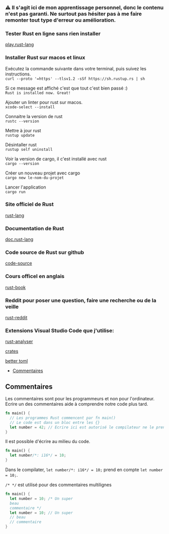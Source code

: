 ### ⚠️ Il s'agit ici de mon apprentissage personnel, donc le contenu n'est pas garanti. Ne surtout pas hésiter pas à me faire remonter tout type d'erreur ou amélioration.

### Tester Rust en ligne sans rien installer
[play.rust-lang]([https://play.rust-lang.org])

### Installer Rust sur macos et linux

Exécutez la commande suivante dans votre terminal, puis suivez les instructions.<br>
`curl --proto '=https' --tlsv1.2 -sSf https://sh.rustup.rs | sh`

Si ce message est affiché c'est que tout c'est bien passé :)<br>
`Rust is installed now. Great!`

Ajouter un linter pour rust sur macos.<br>
`xcode-select --install`

Connaitre la version de rust<br>
`rustc --version`

Mettre à jour rust<br>
`rustup update`

Désintaller rust<br>
`rustup self uninstall`

Voir la version de cargo, il c'est installé avec rust<br>
`cargo --version`

Créer un nouveau projet avec cargo<br>
`cargo new le-nom-du-projet`

Lancer l'application<br>
`cargo run`

### Site officiel de Rust
[rust-lang]([https://www.rust-lang.org])

### Documentation de Rust
[doc.rust-lang]([https://doc.rust-lang.org/stable/std/])

### Code source de Rust sur github
[code-source]([https://github.com/rust-lang/rust])

### Cours officel en anglais
[rust-book]([https://doc.rust-lang.org/stable/book/])

### Reddit pour poser une question, faire une recherche ou de la veille
[rust-reddit]([https://www.reddit.com/r/rust/])

### Extensions Visual Studio Code que j'utilise:

[rust-analyser]([https://code.visualstudio.com/docs/languages/rust])

[crates]([https://marketplace.visualstudio.com/items?itemName=serayuzgur.crates])

[better toml]([https://marketplace.visualstudio.com/items?itemName=bungcip.better-toml])

- [Commentaires](#commentaires)

## Commentaires
Les commentaires sont pour les programmeurs et non pour l'ordinateur. Ecrire un des commentaires aide à comprendre notre code plus tard.

```rust
fn main() {
  // Les programmes Rust commencent par fn main() 
  // Le code est dans un bloc entre les {}
  let number = 42; // Ecrire ici est autorisé le compilateur ne le prendra pas en compte
}
```

Il est possible d'écrire au milieu du code.

```rust
fn main() {
  let number/*: i16*/ = 10;
}
```

Dans le compilater, `let number/*: i16*/ = 10;` prend en compte `let number = 10;`.

`/* */` est utilisé pour des commentaires multilignes

```rust
fn main() {
  let number = 10; /* Un super
  beau
  commentaire */
  let number = 10; // Un super
  // beau
  // commentaire
}
```